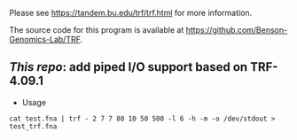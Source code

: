 Please see https://tandem.bu.edu/trf/trf.html for more information.

The source code for this program is available at https://github.com/Benson-Genomics-Lab/TRF.

## _This repo_: add piped I/O support based on TRF-4.09.1
* Usage
```
cat test.fna | trf - 2 7 7 80 10 50 500 -l 6 -h -m -o /dev/stdout > test_trf.fna
```
